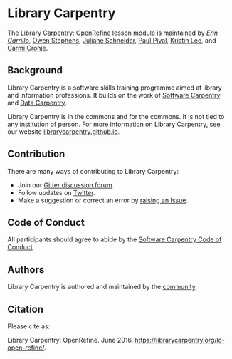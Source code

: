 # Library Carpentry

The [Library Carpentry: OpenRefine](https://librarycarpentry.org/lc-open-refine/) lesson module is maintained by *[Erin Carrillo](https://github.com/partiecolored)*, [Owen Stephens](https://github.com/ostephens), [Juliane Schneider](https://github.com/pitviper6), [Paul Pival](https://github.com/ppival), [Kristin Lee](https://github.com/kristindawn), and [Carmi Cronje](https://github.com/ccronje).

## Background

Library Carpentry is a software skills training programme aimed at library and information professions. It builds on the work of [Software Carpentry](http://software-carpentry.org/) and [Data Carpentry](http://www.datacarpentry.org/).

Library Carpentry is in the commons and for the commons. It is not tied to any institution of person. For more information on Library Carpentry, see our website [librarycarpentry.github.io](http://librarycarpentry.github.io/).

## Contribution

There are many ways of contributing to Library Carpentry:

- Join our [Gitter discussion forum](https://gitter.im/LibraryCarpentry/).
- Follow updates on [Twitter](https://twitter.com/LibCarpentry).
- Make a suggestion or correct an error by [raising an Issue](https://github.com/LibraryCarpentry/lc-open-refine/issues).

## Code of Conduct

All participants should agree to abide by the [Software Carpentry Code of Conduct](http://software-carpentry.org/conduct/).

## Authors

Library Carpentry is authored and maintained by the [community](https://github.com/orgs/LibraryCarpentry/people).

## Citation

Please cite as:

Library Carpentry: OpenRefine. June 2016. https://librarycarpentry.org/lc-open-refine/.
